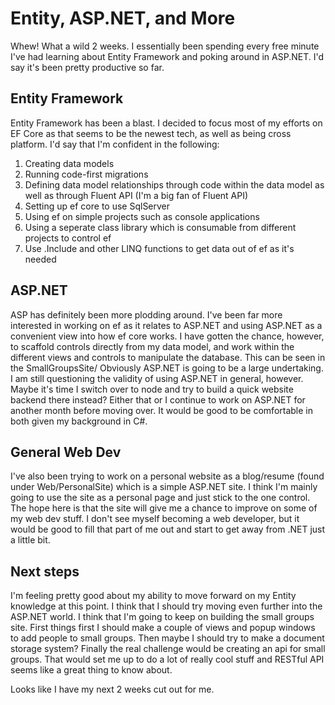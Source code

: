 # Entity, ASP.NET, and More

Whew! What a wild 2 weeks. I essentially been spending every free minute I've had learning about Entity Framework and poking around in ASP.NET. I'd say it's been pretty productive so far.

## Entity Framework

Entity Framework has been a blast. I decided to focus most of my efforts on EF Core as that seems to be the newest tech, as well as being cross platform. I'd say that I'm confident in the following:

1. Creating data models
2. Running code-first migrations
3. Defining data model relationships through code within the data model as well as through Fluent API (I'm a big fan of Fluent API)
4. Setting up ef core to use SqlServer
5. Using ef on simple projects such as console applications
6. Using a seperate class library which is consumable from different projects to control ef
7. Use .Include and other LINQ functions to get data out of ef as it's needed

## ASP.NET

ASP has definitely been more plodding around. I've been far more interested in working on ef as it relates to ASP.NET and using ASP.NET as a convenient view into how ef core works. I have gotten the chance, however, to scaffold controls directly from my data model, and work within the different views and controls to manipulate the database. This can be seen in the SmallGroupsSite/ Obviously ASP.NET is going to be a large undertaking. I am still questioning the validity of using ASP.NET in general, however. Maybe it's time I switch over to node and try to build a quick website backend there instead? Either that or I continue to work on ASP.NET for another month before moving over. It would be good to be comfortable in both given my background in C#.

## General Web Dev

I've also been trying to work on a personal website as a blog/resume (found under Web/PersonalSite) which is a simple ASP.NET site. I think I'm mainly going to use the site as a personal page and just stick to the one control. The hope here is that the site will give me a chance to improve on some of my web dev stuff. I don't see myself becoming a web developer, but it would be good to fill that part of me out and start to get away from .NET just a little bit.

## Next steps

I'm feeling pretty good about my ability to move forward on my Entity knowledge at this point. I think that I should try moving even further into the ASP.NET world. I think that I'm going to keep on building the small groups site. First things first I should make a couple of views and popup windows to add people to small groups. Then maybe I should try to make a document storage system? Finally the real challenge would be creating an api for small groups. That would set me up to do a lot of really cool stuff and RESTful API seems like a great thing to know about.

Looks like I have my next 2 weeks cut out for me.